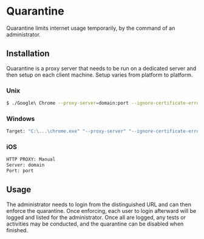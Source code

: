# Quarantine

Quarantine limits internet usage temporarily, by the command of an
administrator.

## Installation

Quarantine is a proxy server that needs to be run on a dedicated server and then setup on each client machine. Setup varies from platform to platform.

### Unix

```sh
$ ./Google\ Chrome --proxy-server=domain:port --ignore-certificate-errors
```

### Windows

```sh
Target: "C:\...\chrome.exe" "--proxy-server" "--ignore-certificate-errors"
```

### iOS

```sh
HTTP PROXY: Manual
Server: domain
Port: port
```

## Usage

The administrator needs to login from the distinguished URL and can then
enforce the quarantine. Once enforcing, each user to login afterward will be
logged and listed for the administrator. Once all are logged, any tests or
activities may be conducted, and the quarantine can be disabled when finished.

